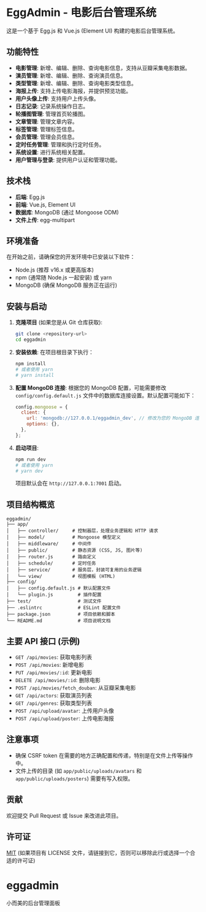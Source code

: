 # EggAdmin - 电影后台管理系统

这是一个基于 Egg.js 和 Vue.js (Element UI) 构建的电影后台管理系统。

## 功能特性

-   **电影管理**: 新增、编辑、删除、查询电影信息，支持从豆瓣采集电影数据。
-   **演员管理**: 新增、编辑、删除、查询演员信息。
-   **类型管理**: 新增、编辑、删除、查询电影类型信息。
-   **海报上传**: 支持上传电影海报，并提供预览功能。
-   **用户头像上传**: 支持用户上传头像。
-   **日志记录**: 记录系统操作日志。
-   **轮播图管理**: 管理首页轮播图。
-   **文章管理**: 管理文章内容。
-   **标签管理**: 管理标签信息。
-   **会员管理**: 管理会员信息。
-   **定时任务管理**: 管理和执行定时任务。
-   **系统设置**: 进行系统相关配置。
-   **用户管理与登录**: 提供用户认证和管理功能。

## 技术栈

-   **后端**: Egg.js
-   **前端**: Vue.js, Element UI
-   **数据库**: MongoDB (通过 Mongoose ODM)
-   **文件上传**: egg-multipart

## 环境准备

在开始之前，请确保您的开发环境中已安装以下软件：

-   Node.js (推荐 v16.x 或更高版本)
-   npm (通常随 Node.js 一起安装) 或 yarn
-   MongoDB (确保 MongoDB 服务正在运行)

## 安装与启动

1.  **克隆项目** (如果您是从 Git 仓库获取):
    ```bash
    git clone <repository-url>
    cd eggadmin
    ```

2.  **安装依赖**:
    在项目根目录下执行：
    ```bash
    npm install
    # 或者使用 yarn
    # yarn install
    ```

3.  **配置 MongoDB 连接**:
    根据您的 MongoDB 配置，可能需要修改 `config/config.default.js` 文件中的数据库连接设置。默认配置可能如下：
    ```javascript
    config.mongoose = {
      client: {
        url: 'mongodb://127.0.0.1/eggadmin_dev', // 修改为您的 MongoDB 连接字符串
        options: {},
      },
    };
    ```

4.  **启动项目**:
    ```bash
    npm run dev
    # 或者使用 yarn
    # yarn dev
    ```
    项目默认会在 `http://127.0.0.1:7001` 启动。

## 项目结构概览

```
eggadmin/
├── app/
│   ├── controller/     # 控制器层，处理业务逻辑和 HTTP 请求
│   ├── model/          # Mongoose 模型定义
│   ├── middleware/     # 中间件
│   ├── public/         # 静态资源 (CSS, JS, 图片等)
│   ├── router.js       # 路由定义
│   ├── schedule/       # 定时任务
│   ├── service/        # 服务层，封装可复用的业务逻辑
│   └── view/           # 视图模板 (HTML)
├── config/
│   ├── config.default.js # 默认配置文件
│   └── plugin.js         # 插件配置
├── test/                 # 测试文件
├── .eslintrc             # ESLint 配置文件
├── package.json          # 项目依赖和脚本
└── README.md             # 项目说明文档
```

## 主要 API 接口 (示例)

-   `GET /api/movies`: 获取电影列表
-   `POST /api/movies`: 新增电影
-   `PUT /api/movies/:id`: 更新电影
-   `DELETE /api/movies/:id`: 删除电影
-   `POST /api/movies/fetch_douban`: 从豆瓣采集电影
-   `GET /api/actors`: 获取演员列表
-   `GET /api/genres`: 获取类型列表
-   `POST /api/upload/avatar`: 上传用户头像
-   `POST /api/upload/poster`: 上传电影海报

## 注意事项

-   确保 CSRF token 在需要的地方正确配置和传递，特别是在文件上传等操作中。
-   文件上传的目录 (如 `app/public/uploads/avatars` 和 `app/public/uploads/posters`) 需要有写入权限。

## 贡献

欢迎提交 Pull Request 或 Issue 来改进此项目。

## 许可证

[MIT](LICENSE) (如果项目有 LICENSE 文件，请链接到它，否则可以移除此行或选择一个合适的许可证)

# eggadmin
小而美的后台管理面板
